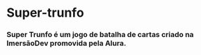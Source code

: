 # Super-trunfo

### Super Trunfo é um jogo de batalha de cartas criado na ImersãoDev promovida pela Alura.
